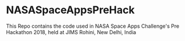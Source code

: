# NASASpaceAppsPreHack
This Repo contains the code used in NASA Space Apps Challenge's Pre Hackathon 2018, held at JIMS Rohini, New Delhi, India

